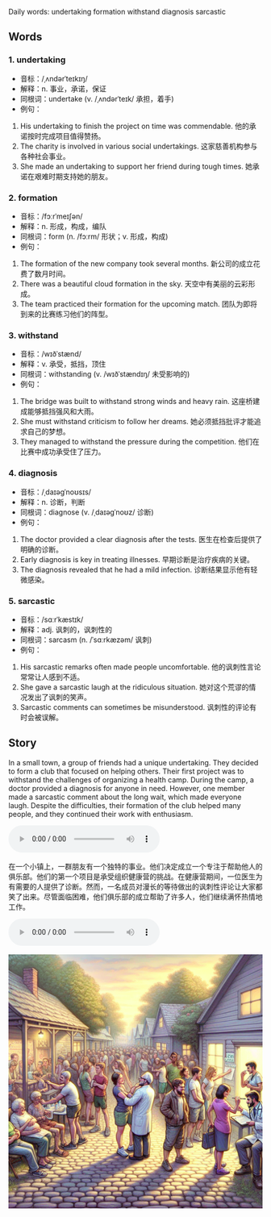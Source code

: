 Daily words: undertaking formation withstand diagnosis sarcastic

## Words
### 1. undertaking
- 音标：/ˌʌndərˈteɪkɪŋ/ <span style="cursor: pointer;" onclick="document.getElementById('audio-player-1').play()"><i class="fas fa-volume-up"></i></span>
<audio id="audio-player-1" src="audios/words/undertaking.mp3" style="display:none;"></audio>
- 解释：n. 事业，承诺，保证
- 同根词：undertake (v. /ˌʌndərˈteɪk/ 承担，着手)
- 例句：
1. His undertaking to finish the project on time was commendable.
   他的承诺按时完成项目值得赞扬。
2. The charity is involved in various social undertakings.
   这家慈善机构参与各种社会事业。
3. She made an undertaking to support her friend during tough times.
   她承诺在艰难时期支持她的朋友。

### 2. formation
- 音标：/fɔːrˈmeɪʃən/ <span style="cursor: pointer;" onclick="document.getElementById('audio-player-2').play()"><i class="fas fa-volume-up"></i></span>
<audio id="audio-player-2" src="audios/words/formation.mp3" style="display:none;"></audio>
- 解释：n. 形成，构成，编队
- 同根词：form (n. /fɔːrm/ 形状；v. 形成，构成)
- 例句：
1. The formation of the new company took several months.
   新公司的成立花费了数月时间。
2. There was a beautiful cloud formation in the sky.
   天空中有美丽的云彩形成。
3. The team practiced their formation for the upcoming match.
   团队为即将到来的比赛练习他们的阵型。

### 3. withstand
- 音标：/wɪðˈstænd/ <span style="cursor: pointer;" onclick="document.getElementById('audio-player-3').play()"><i class="fas fa-volume-up"></i></span>
<audio id="audio-player-3" src="audios/words/withstand.mp3" style="display:none;"></audio>
- 解释：v. 承受，抵挡，顶住
- 同根词：withstanding (v. /wɪðˈstændɪŋ/ 未受影响的)
- 例句：
1. The bridge was built to withstand strong winds and heavy rain.
   这座桥建成能够抵挡强风和大雨。
2. She must withstand criticism to follow her dreams.
   她必须抵挡批评才能追求自己的梦想。
3. They managed to withstand the pressure during the competition.
   他们在比赛中成功承受住了压力。

### 4. diagnosis
- 音标：/ˌdaɪəɡˈnoʊsɪs/ <span style="cursor: pointer;" onclick="document.getElementById('audio-player-4').play()"><i class="fas fa-volume-up"></i></span>
<audio id="audio-player-4" src="audios/words/diagnosis.mp3" style="display:none;"></audio>
- 解释：n. 诊断，判断
- 同根词：diagnose (v. /ˌdaɪəɡˈnoʊz/ 诊断)
- 例句：
1. The doctor provided a clear diagnosis after the tests.
   医生在检查后提供了明确的诊断。
2. Early diagnosis is key in treating illnesses.
   早期诊断是治疗疾病的关键。
3. The diagnosis revealed that he had a mild infection.
   诊断结果显示他有轻微感染。

### 5. sarcastic
- 音标：/sɑːrˈkæstɪk/ <span style="cursor: pointer;" onclick="document.getElementById('audio-player-5').play()"><i class="fas fa-volume-up"></i></span>
<audio id="audio-player-5" src="audios/words/sarcastic.mp3" style="display:none;"></audio>
- 解释：adj. 讽刺的，讽刺性的
- 同根词：sarcasm (n. /ˈsɑːrkæzəm/ 讽刺)
- 例句：
1. His sarcastic remarks often made people uncomfortable.
   他的讽刺性言论常常让人感到不适。
2. She gave a sarcastic laugh at the ridiculous situation.
   她对这个荒谬的情况发出了讽刺的笑声。
3. Sarcastic comments can sometimes be misunderstood.
   讽刺性的评论有时会被误解。

## Story
In a small town, a group of friends had a unique undertaking. They decided to form a club that focused on helping others. Their first project was to withstand the challenges of organizing a health camp. During the camp, a doctor provided a diagnosis for anyone in need. However, one member made a sarcastic comment about the long wait, which made everyone laugh. Despite the difficulties, their formation of the club helped many people, and they continued their work with enthusiasm.

<audio controls>
  <source src="https://files.dwong.top/2024-10-04-english.mp3" type="audio/mpeg">
  你的浏览器不支持音频元素。
</audio>
  

在一个小镇上，一群朋友有一个独特的事业。他们决定成立一个专注于帮助他人的俱乐部。他们的第一个项目是承受组织健康营的挑战。在健康营期间，一位医生为有需要的人提供了诊断。然而，一名成员对漫长的等待做出的讽刺性评论让大家都笑了出来。尽管面临困难，他们俱乐部的成立帮助了许多人，他们继续满怀热情地工作。

<audio controls>
  <source src="https://files.dwong.top/2024-10-04-chinese.mp3" type="audio/mpeg">
  你的浏览器不支持音频元素。
</audio>
  

![story](./images/2024-10-04.png)

